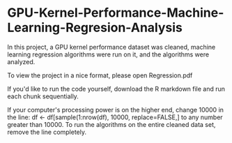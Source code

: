 # GPU-Kernel-Performance-Machine-Learning-Regresion-Analysis
In this project, a GPU kernel performance dataset was cleaned, machine learning regression algorithms were run on it, and the algorithms were analyzed.

To view the project in a nice format, please open Regression.pdf

If you'd like to run the code yourself, download the R markdown file and run each chunk sequentially.

If your computer's processing power is on the higher end, change 10000 in the line:
df <- df[sample(1:nrow(df), 10000, replace=FALSE,]
to any number greater than 10000. To run the algorithms on the entire cleaned data set, remove the line completely.
